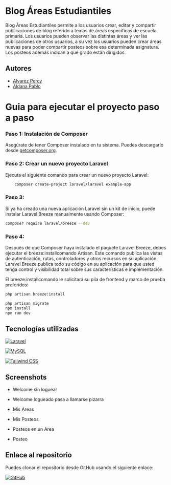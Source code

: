 # Blog Áreas Estudiantiles

Blog Áreas Estudiantiles permite a los usuarios crear, editar y compartir publicaciones de blog referido a temas de áreas específicas de escuela primaria. Los usuarios pueden observar las distintas áreas y ver las publicaciones de otros usuarios, a su vez los usuarios pueden crear áreas nuevas para poder compartir posteos sobre esa determinada asignatura. Los posteos además indican a qué grado están dirigidos.

## Autores

-   [Alvarez Percy](https://github.com/alvarezpercy)
-   [Aldana Pablo](https://github.com/aldanapablo)

# Guia para ejecutar el proyecto paso a paso

### Paso 1: Instalación de Composer

Asegúrate de tener Composer instalado en tu sistema. Puedes descargarlo desde [getcomposer.org](https://getcomposer.org/).

### Paso 2: Crear un nuevo proyecto Laravel

Ejecuta el siguiente comando para crear un nuevo proyecto Laravel:

```bash
    composer create-project laravel/laravel example-app
```

### Paso 3:

Si ya ha creado una nueva aplicación Laravel sin un kit de inicio, puede instalar Laravel Breeze manualmente usando Composer:

```bash
composer require laravel/breeze --dev
```

### Paso 4:

Después de que Composer haya instalado el paquete Laravel Breeze, debes ejecutar el breeze:installcomando Artisan. Este comando publica las vistas de autenticación, rutas, controladores y otros recursos en su aplicación. Laravel Breeze publica todo su código en su aplicación para que usted tenga control y visibilidad total sobre sus características e implementación.

El breeze:installcomando le solicitará su pila de frontend y marco de prueba preferidos:

```bash
php artisan breeze:install

php artisan migrate
npm install
npm run dev
```

## Tecnologías utilizadas

[![Laravel](https://img.shields.io/badge/Laravel-FF2D20?style=for-the-badge&logo=laravel&logoColor=white)](https://laravel.com/)

[![MySQL](https://img.shields.io/badge/MySQL-4479A1?style=for-the-badge&logo=mysql&logoColor=white)](https://www.mysql.com/)

[![Tailwind CSS](https://img.shields.io/badge/Tailwind_CSS-38B2AC?style=for-the-badge&logo=tailwind-css&logoColor=white)](https://tailwindcss.com/)

## Screenshots

-   Welcome sin loguear

-   Welcome logueado pasa a llamarse pizarra

-   Mis Areas

-   Mis Posteos

-   Posteos en un Area

-   Posteo

## Enlace al repositorio

Puedes clonar el repositorio desde GitHub usando el siguiente enlace:

[![GitHub](https://img.shields.io/badge/GitHub-100000?style=for-the-badge&logo=github&logoColor=white)](https://github.com/pabloaldana/laravel.git)
